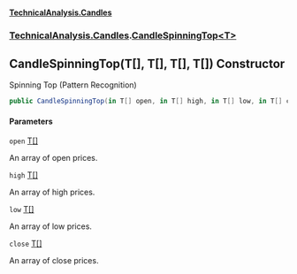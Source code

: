 #### [TechnicalAnalysis\.Candles](Atypical.TechnicalAnalysis.Candles.md 'Atypical\.TechnicalAnalysis\.Candles')
### [TechnicalAnalysis\.Candles](Atypical.TechnicalAnalysis.Candles.md#TechnicalAnalysis.Candles 'TechnicalAnalysis\.Candles').[CandleSpinningTop&lt;T&gt;](CandleSpinningTop_T_.md 'TechnicalAnalysis\.Candles\.CandleSpinningTop\<T\>')

## CandleSpinningTop\(T\[\], T\[\], T\[\], T\[\]\) Constructor

Spinning Top \(Pattern Recognition\)

```csharp
public CandleSpinningTop(in T[] open, in T[] high, in T[] low, in T[] close);
```
#### Parameters

<a name='TechnicalAnalysis.Candles.CandleSpinningTop_T_.CandleSpinningTop(T[],T[],T[],T[]).open'></a>

`open` [T](CandleSpinningTop_T_.md#TechnicalAnalysis.Candles.CandleSpinningTop_T_.T 'TechnicalAnalysis\.Candles\.CandleSpinningTop\<T\>\.T')[\[\]](https://docs.microsoft.com/en-us/dotnet/api/System.Array 'System\.Array')

An array of open prices\.

<a name='TechnicalAnalysis.Candles.CandleSpinningTop_T_.CandleSpinningTop(T[],T[],T[],T[]).high'></a>

`high` [T](CandleSpinningTop_T_.md#TechnicalAnalysis.Candles.CandleSpinningTop_T_.T 'TechnicalAnalysis\.Candles\.CandleSpinningTop\<T\>\.T')[\[\]](https://docs.microsoft.com/en-us/dotnet/api/System.Array 'System\.Array')

An array of high prices\.

<a name='TechnicalAnalysis.Candles.CandleSpinningTop_T_.CandleSpinningTop(T[],T[],T[],T[]).low'></a>

`low` [T](CandleSpinningTop_T_.md#TechnicalAnalysis.Candles.CandleSpinningTop_T_.T 'TechnicalAnalysis\.Candles\.CandleSpinningTop\<T\>\.T')[\[\]](https://docs.microsoft.com/en-us/dotnet/api/System.Array 'System\.Array')

An array of low prices\.

<a name='TechnicalAnalysis.Candles.CandleSpinningTop_T_.CandleSpinningTop(T[],T[],T[],T[]).close'></a>

`close` [T](CandleSpinningTop_T_.md#TechnicalAnalysis.Candles.CandleSpinningTop_T_.T 'TechnicalAnalysis\.Candles\.CandleSpinningTop\<T\>\.T')[\[\]](https://docs.microsoft.com/en-us/dotnet/api/System.Array 'System\.Array')

An array of close prices\.